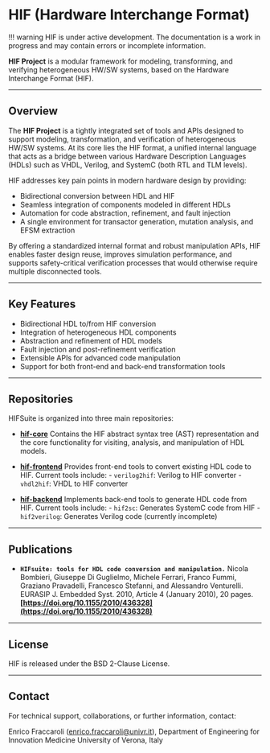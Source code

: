 # HIF (Hardware Interchange Format)

!!! warning
    HIF is under active development. The documentation is a work in progress and
    may contain errors or incomplete information.

**HIF Project**  is a modular framework for modeling, transforming, and
verifying heterogeneous HW/SW systems, based on the Hardware Interchange Format
(HIF).

---

## Overview

The **HIF Project** is a tightly integrated set of tools and APIs designed to
support modeling, transformation, and verification of heterogeneous HW/SW
systems. At its core lies the HIF format, a unified internal language that acts
as a bridge between various Hardware Description Languages (HDLs) such as VHDL,
Verilog, and SystemC (both RTL and TLM levels).

HIF addresses key pain points in modern hardware design by providing:

- Bidirectional conversion between HDL and HIF
- Seamless integration of components modeled in different HDLs
- Automation for code abstraction, refinement, and fault injection
- A single environment for transactor generation, mutation analysis, and EFSM extraction

By offering a standardized internal format and robust manipulation APIs, HIF
enables faster design reuse, improves simulation performance, and supports
safety-critical verification processes that would otherwise require multiple
disconnected tools.

---

## Key Features

- Bidirectional HDL to/from HIF conversion
- Integration of heterogeneous HDL components
- Abstraction and refinement of HDL models
- Fault injection and post-refinement verification
- Extensible APIs for advanced code manipulation
- Support for both front-end and back-end transformation tools

---

## Repositories

HIFSuite is organized into three main repositories:

- **[hif-core](https://github.com/esd-univr/hif-core)**
  Contains the HIF abstract syntax tree (AST) representation and the core
  functionality for visiting, analysis, and manipulation of HDL models.

- **[hif-frontend](https://github.com/esd-univr/hif-frontend)**
  Provides front-end tools to convert existing HDL code to HIF.
  Current tools include:
      - `verilog2hif`: Verilog to HIF converter
      - `vhdl2hif`: VHDL to HIF converter

- **[hif-backend](https://github.com/esd-univr/hif-backend)**
  Implements back-end tools to generate HDL code from HIF.
  Current tools include:
      - `hif2sc`: Generates SystemC code from HIF
      - `hif2verilog`: Generates Verilog code (currently incomplete)

---

## Publications

- **`HIFsuite: tools for HDL code conversion and manipulation.`** Nicola Bombieri,
Giuseppe Di Guglielmo, Michele Ferrari, Franco Fummi, Graziano Pravadelli,
Francesco Stefanni, and Alessandro Venturelli. EURASIP J. Embedded Syst. 2010,
Article 4 (January 2010), 20 pages.
**[https://doi.org/10.1155/2010/436328](https://doi.org/10.1155/2010/436328)**

---

## License

HIF is released under the BSD 2-Clause License.

---

## Contact

For technical support, collaborations, or further information, contact:

Enrico Fraccaroli (<enrico.fraccaroli@univr.it>), Department of Engineering for
Innovation Medicine University of Verona, Italy
